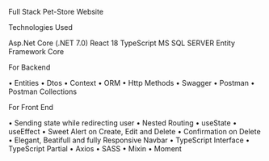 Full Stack Pet-Store Website

Technologies Used

Asp.Net Core (.NET 7.0) React 18 TypeScript MS SQL SERVER Entity Framework Core

For Backend

• Entities 
• Dtos 
• Context 
• ORM 
• Http Methods
• Swagger 
• Postman 
• Postman Collections

For Front End

• Sending state while redirecting user 
• Nested Routing
• useState 
• useEffect
• Sweet Alert on Create, Edit and Delete
• Confirmation on Delete
• Elegant, Beatifull and fully Responsive Navbar
• TypeScript Interface 
• TypeScript Partial 
• Axios
• SASS
• Mixin
• Moment
